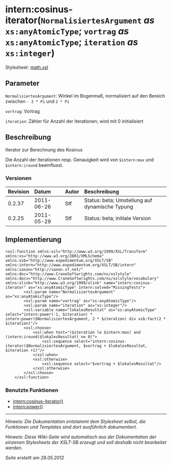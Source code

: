 # intern:cosinus-iterator(`NormalisiertesArgument` _as_ `xs:anyAtomicType`; `vortrag` _as_ `xs:anyAtomicType`; `iteration` _as_ `xs:integer`) #

Stylesheet: [math.xsl](http://code.google.com/p/xslt-sb/source/browse/trunk/xslt-sb/math.xsl)

## Parameter ##
`NormalisiertesArgument`: Winkel im Bogenmaß, normalisiert auf den Bereich zwischen `- 2 * Pi` und `2 * Pi`


`vortrag`: Vortrag


`iteration`: Zähler für Anzahl der Iterationen; wird mit 0 initialisiert



## Beschreibung ##
Iterator zur Berechnung des Kosinus

Die Anzahl der Iterationen resp. Genauigkeit wird von `$intern:max` und `$intern:iround` beeinflusst.

### Versionen ###
| Revision | Datum | Autor | Beschreibung |
|:---------|:------|:------|:-------------|
| 0.2.37 | 2011-06-26 | Stf |   Status: beta;   Umstellung auf dynamische Typung   |
| 0.2.25 | 2011-05-29 | Stf |   Status: beta;   initiale Version   |


## Implementierung ##
```
<xsl:function xmlns:xsl="http://www.w3.org/1999/XSL/Transform" xmlns:xs="http://www.w3.org/2001/XMLSchema" xmlns:xsb="http://www.expedimentum.org/XSLT/SB" xmlns:intern="http://www.expedimentum.org/XSLT/SB/intern" xmlns:saxon="http://saxon.sf.net/" xmlns:doc="http://www.CraneSoftwrights.com/ns/xslstyle" xmlns:docv="http://www.CraneSoftwrights.com/ns/xslstyle/vocabulary" xmlns:xlink="http://www.w3.org/1999/xlink" name="intern:cosinus-iterator" as="xs:anyAtomicType" intern:solved="MissingTests">
		<xsl:param name="NormalisiertesArgument" as="xs:anyAtomicType"/>
		<xsl:param name="vortrag" as="xs:anyAtomicType"/>
		<xsl:param name="iteration" as="xs:integer"/>
		<xsl:variable name="lokalesResultat" as="xs:anyAtomicType" select="intern:power(-1, $iteration) * intern:power($NormalisiertesArgument, 2 * $iteration) div xsb:fact(2 * $iteration)"/>
		<xsl:choose>
			<xsl:when test="($iteration le $intern:max) and (intern:iround($lokalesResultat) ne 0)">
				<xsl:sequence select="intern:cosinus-iterator($NormalisiertesArgument, $vortrag + $lokalesResultat, $iteration +1)"/>
			</xsl:when>
			<xsl:otherwise>
				<xsl:sequence select="$vortrag + $lokalesResultat"/>
			</xsl:otherwise>
		</xsl:choose>
	</xsl:function>
```

### Benutzte Funktionen ###
  * [intern:cosinus-iterator()](intern_cosinus_iterator.md)
  * [intern:power()](intern_power.md)


---


_Hinweis: Die Dokumentation entstammt dem Stylesheet selbst, die Funktionen und Templates sind dort ausführlich dokumentiert._

_Hinweis: Diese Wiki-Seite wird automatisch aus der Dokumentation der einzenen Stylesheets der XSLT-SB erzeugt und soll deshalb nicht bearbeitet werden._

_Seite erstellt am 28.05.2012_
